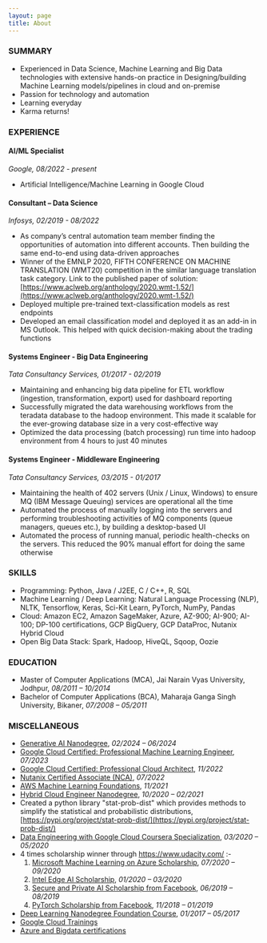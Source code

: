 ```yaml
---
layout: page
title: About
---
```


### SUMMARY
- Experienced in Data Science, Machine Learning and Big Data technologies with extensive hands-on practice in Designing/building Machine Learning models/pipelines in cloud and on-premise
- Passion for technology and automation
- Learning everyday
- Karma returns!

### EXPERIENCE
#### AI/ML Specialist
*Google, 08/2022 - present*
- Artificial Intelligence/Machine Learning in Google Cloud

#### Consultant – Data Science
*Infosys, 02/2019 - 08/2022*
- As company’s central automation team member finding the opportunities of automation into different accounts. Then building the same end-to-end using data-driven approaches
- Winner of the EMNLP 2020, FIFTH CONFERENCE ON MACHINE TRANSLATION (WMT20) competition in the similar language translation task category. Link to the published paper of solution: [https://www.aclweb.org/anthology/2020.wmt-1.52/](https://www.aclweb.org/anthology/2020.wmt-1.52/)
- Deployed multiple pre-trained text-classification models as rest endpoints
- Developed an email classification model and deployed it as an add-in in MS Outlook. This helped with quick decision-making about the trading functions

#### Systems Engineer - Big Data Engineering
*Tata Consultancy Services, 01/2017 - 02/2019*
- Maintaining and enhancing big data pipeline for ETL workflow (ingestion, transformation, export) used for dashboard reporting
- Successfully migrated the data warehousing workflows from the teradata database to the hadoop environment. This made it scalable for the ever-growing database size in a very cost-effective way
- Optimized the data processing (batch processing) run time into hadoop environment from 4 hours to just 40 minutes

#### Systems Engineer - Middleware Engineering
*Tata Consultancy Services, 03/2015 - 01/2017*
- Maintaining the health of 402 servers (Unix / Linux, Windows) to ensure MQ (IBM Message Queuing) services are operational all the time
- Automated the process of manually logging into the servers and performing troubleshooting activities of MQ components (queue managers, queues etc.), by building a desktop-based UI
- Automated the process of running manual, periodic health-checks on the servers. This reduced the 90% manual effort for doing the same otherwise


### SKILLS
- Programming: Python, Java / J2EE, C / C++, R, SQL
- Machine Learning / Deep Learning: Natural Language Processing (NLP), NLTK, Tensorflow, Keras, Sci-Kit Learn, PyTorch, NumPy, Pandas
- Cloud: Amazon EC2, Amazon SageMaker, Azure, AZ-900; AI-900; AI-100; DP-100 certifications, GCP BigQuery, GCP DataProc, Nutanix Hybrid Cloud
- Open Big Data Stack: Spark, Hadoop, HiveQL, Sqoop, Oozie


### EDUCATION
- Master of Computer Applications (MCA), Jai Narain Vyas University, Jodhpur, _08/2011 – 10/2014_
- Bachelor of Computer Applications (BCA), Maharaja Ganga Singh University, Bikaner, _07/2008 – 05/2011_


### MISCELLANEOUS
- <a href="http://confirm.udacity.com/e/f33b7daa-cbb0-11ee-897b-e3d841172646" target="_blank">Generative AI Nanodegree</a>, _02/2024 – 06/2024_
- <a href="https://google.accredible.com/c6ad46b8-b3f4-455c-8ec6-7517faf6fa8e" target="_blank">Google Cloud Certified: Professional Machine Learning Engineer</a>, _07/2023_
- <a href="https://www.credential.net/df38b9ad-e704-4f0f-9886-cf231bc90a13" target="_blank">Google Cloud Certified: Professional Cloud Architect</a>, _11/2022_
- <a href="https://www.credly.com/badges/ebd0478f-8340-4f51-818c-65666a6cd818/public_url" target="_blank">Nutanix Certified Associate (NCA)</a>, _07/2022_
- <a href="https://graduation.udacity.com/confirm/6L66PRRZ" target="_blank">AWS Machine Learning Foundations</a>, _11/2021_
- <a href="https://graduation.udacity.com/confirm/PXDZZGRH" target="_blank">Hybrid Cloud Engineer Nanodegree</a>, _10/2020 – 02/2021_
- Created a python library &quot;stat-prob-dist&quot; which provides methods to simplify the statistical and probabilistic distributions, [https://pypi.org/project/stat-prob-dist/](https://pypi.org/project/stat-prob-dist/)
- <a href="https://www.coursera.org/account/accomplishments/specialization/certificate/8NZY9FBH7VMQ" target="_blank">Data Engineering with Google Cloud Coursera Specialization</a>, _03/2020 – 05/2020_
- 4 times scholarship winner through <a href="https://www.udacity.com/" target="_blank">https://www.udacity.com/</a> :-
  1. <a href="https://www.udacity.com/scholarships/machine-learning-scholarship-microsoft-azure" target="_blank">Microsoft Machine Learning on Azure Scholarship</a>, _07/2020 – 09/2020_
  2. <a href="https://www.udacity.com/scholarships/intel-edge-ai-scholarship" target="_blank">Intel Edge AI Scholarship</a>, _01/2020 – 03/2020_
  3. <a href="https://www.udacity.com/facebook-AI-scholarship" target="_blank">Secure and Private AI Scholarship from Facebook</a>, _06/2019 – 08/2019_
  4. <a href="https://www.udacity.com/scholarships/facebook-pytorch-scholarship" target="_blank">PyTorch Scholarship from Facebook</a>, _11/2018 – 01/2019_
- <a href="https://graduation.udacity.com/confirm/DWP3CWJL" target="_blank">Deep Learning Nanodegree Foundation Course</a>, _01/2017 – 05/2017_
- <a href="https://google.qwiklabs.com/public_profiles/4f352564-8e87-4473-b31f-bccfda467ac9" target="_blank">Google Cloud Trainings</a>
- <a href="https://www.credly.com/users/amanpreet-singh.3edf048e" target="_blank">Azure and Bigdata certifications</a>
